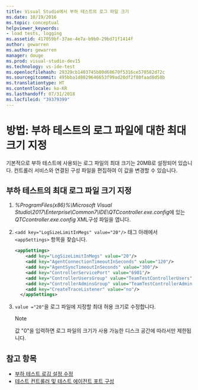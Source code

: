 ```yaml
---
title: Visual Studio에서 부하 테스트의 로그 파일 크기
ms.date: 10/19/2016
ms.topic: conceptual
helpviewer_keywords:
- load tests, logging
ms.assetid: 417059bf-37ae-4e7a-b9b0-29bd71f1414f
author: gewarren
ms.author: gewarren
manager: douge
ms.prod: visual-studio-dev15
ms.technology: vs-ide-test
ms.openlocfilehash: 29329cb1403745b80d68670f5316ce570582d72c
ms.sourcegitcommit: 495bba1d8029646653f99ad20df2f80faad8d58b
ms.translationtype: HT
ms.contentlocale: ko-KR
ms.lasthandoff: 07/31/2018
ms.locfileid: "39379399"
---
```

# <a name="how-to-specify-the-maximum-size-for-the-log-file-for-load-tests"></a>방법: 부하 테스트의 로그 파일에 대한 최대 크기 지정

기본적으로 부하 테스트에 사용되는 로그 파일의 최대 크기는 20MB로 설정되어 있습니다. 컨트롤러 서비스와 연결된 구성 파일을 편집하여 이 값을 변경할 수 있습니다.

## <a name="specify-the-maximum-log-file-size-for-load-test"></a>부하 테스트의 최대 로그 파일 크기 지정

1.  *%ProgramFiles(x86)%\Microsoft Visual Studio\2017\Enterprise\Common7\IDE\QTCcontroller.exe.config*에 있는 *QTCcontroller.exe.config* XML구성 파일을 엽니다.

2.  `<add key="LogSizeLimitInMegs" value="20"/>` 태그 아래에서 `<appSettings>` 항목을 찾습니다.

    ```xml
    <appSettings>
        <add key="LogSizeLimitInMegs" value="20"/>
        <add key="AgentConnectionTimeoutInSeconds" value="120"/>
        <add key="AgentSyncTimeoutInSeconds" value="300"/>
        <add key="ControllerServicePort" value="6901"/>
        <add key="ControllerUsersGroup" value="TeamTestControllerUsers"/>
        <add key="ControllerAdminsGroup" value="TeamTestControllerAdmins"/>
        <add key="CreateTraceListener" value="no"/>
      </appSettings>
    ```

3.  `value ="20"`을 로그 파일에 지정할 최대 허용 크기로 수정합니다.

    > [!NOTE]
    > 값 "0"을 입력하면 로그 파일의 크기가 사용 가능한 디스크 공간에 따라서만 제한됩니다.

## <a name="see-also"></a>참고 항목

- [부하 테스트 로깅 설정 수정](../test/modify-load-test-logging-settings.md)
- [테스트 컨트롤러 및 테스트 에이전트 포트 구성](../test/configure-ports-for-test-controllers-and-test-agents.md)